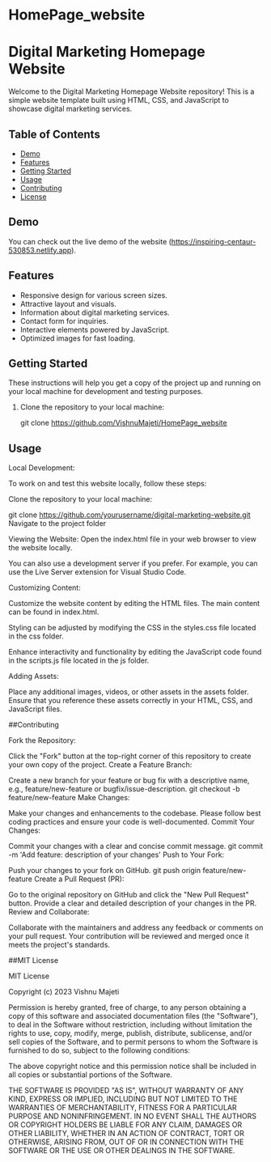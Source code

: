 # HomePage_website

# Digital Marketing Homepage Website

Welcome to the Digital Marketing Homepage Website repository! This is a simple website template built using HTML, CSS, and JavaScript to showcase digital marketing services.

## Table of Contents

- [Demo](#demo)
- [Features](#features)
- [Getting Started](#getting-started)
- [Usage](#usage)
- [Contributing](#contributing)
- [License](#license)

## Demo

You can check out the live demo of the website (https://inspiring-centaur-530853.netlify.app).

## Features

- Responsive design for various screen sizes.
- Attractive layout and visuals.
- Information about digital marketing services.
- Contact form for inquiries.
- Interactive elements powered by JavaScript.
- Optimized images for fast loading.

## Getting Started

These instructions will help you get a copy of the project up and running on your local machine for development and testing purposes.

1. Clone the repository to your local machine:

   git clone  https://github.com/VishnuMajeti/HomePage_website

## Usage 

Local Development:

To work on and test this website locally, follow these steps:

Clone the repository to your local machine:

git clone https://github.com/yourusername/digital-marketing-website.git
Navigate to the project folder

Viewing the Website:
Open the index.html file in your web browser to view the website locally.

You can also use a development server if you prefer. For example, you can use the Live Server extension for Visual Studio Code.

Customizing Content:

Customize the website content by editing the HTML files. The main content can be found in index.html.

Styling can be adjusted by modifying the CSS in the styles.css file located in the css folder.

Enhance interactivity and functionality by editing the JavaScript code found in the scripts.js file located in the js folder.

Adding Assets:

Place any additional images, videos, or other assets in the assets folder. Ensure that you reference these assets correctly in your HTML, CSS, and JavaScript files.


##Contributing

Fork the Repository:

Click the "Fork" button at the top-right corner of this repository to create your own copy of the project.
Create a Feature Branch:

Create a new branch for your feature or bug fix with a descriptive name, e.g., feature/new-feature or bugfix/issue-description.
git checkout -b feature/new-feature
Make Changes:

Make your changes and enhancements to the codebase. Please follow best coding practices and ensure your code is well-documented.
Commit Your Changes:

Commit your changes with a clear and concise commit message.
git commit -m 'Add feature: description of your changes'
Push to Your Fork:

Push your changes to your fork on GitHub.
git push origin feature/new-feature
Create a Pull Request (PR):

Go to the original repository on GitHub and click the "New Pull Request" button.
Provide a clear and detailed description of your changes in the PR.
Review and Collaborate:

Collaborate with the maintainers and address any feedback or comments on your pull request.
Your contribution will be reviewed and merged once it meets the project's standards.

##MIT License 

MIT License

Copyright (c) 2023 Vishnu Majeti

Permission is hereby granted, free of charge, to any person obtaining a copy
of this software and associated documentation files (the "Software"), to deal
in the Software without restriction, including without limitation the rights
to use, copy, modify, merge, publish, distribute, sublicense, and/or sell
copies of the Software, and to permit persons to whom the Software is
furnished to do so, subject to the following conditions:

The above copyright notice and this permission notice shall be included in all
copies or substantial portions of the Software.

THE SOFTWARE IS PROVIDED "AS IS", WITHOUT WARRANTY OF ANY KIND, EXPRESS OR
IMPLIED, INCLUDING BUT NOT LIMITED TO THE WARRANTIES OF MERCHANTABILITY,
FITNESS FOR A PARTICULAR PURPOSE AND NONINFRINGEMENT. IN NO EVENT SHALL THE
AUTHORS OR COPYRIGHT HOLDERS BE LIABLE FOR ANY CLAIM, DAMAGES OR OTHER
LIABILITY, WHETHER IN AN ACTION OF CONTRACT, TORT OR OTHERWISE, ARISING FROM,
OUT OF OR IN CONNECTION WITH THE SOFTWARE OR THE USE OR OTHER DEALINGS IN THE
SOFTWARE.
